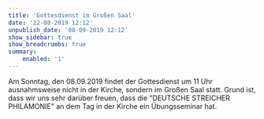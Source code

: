 ```yaml
---
title: 'Gottesdienst im Großen Saal'
date: '22-08-2019 12:12'
unpublish_date: '08-09-2019 12:12'
show_sidebar: true
show_breadcrumbs: true
summary:
    enabled: '1'
---
```


Am Sonntag, den 08.09.2019 findet der Gottesdienst um 11 Uhr ausnahmsweise nicht in der Kirche, sondern im Großen Saal statt. Grund ist, dass wir uns sehr darüber freuen, dass die "DEUTSCHE STREICHER PHILAMONIE" an dem Tag in der Kirche ein Übungsseminar hat.
